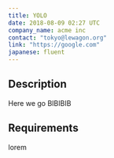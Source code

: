 ```yaml
---
title: YOLO
date: 2018-08-09 02:27 UTC
company_name: acme inc
contact: "tokyo@lewagon.org"
link: "https://google.com"
japanese: fluent
---
```


## Description

Here we go BIBIBIB

## Requirements

lorem
